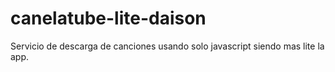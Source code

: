 # canelatube-lite-daison
Servicio de descarga de canciones usando solo javascript siendo mas lite la app.
